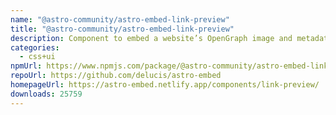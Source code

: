 ```yaml
---
name: "@astro-community/astro-embed-link-preview"
title: "@astro-community/astro-embed-link-preview"
description: Component to embed a website’s OpenGraph image and metadata on your Astro site
categories:
  - css+ui
npmUrl: https://www.npmjs.com/package/@astro-community/astro-embed-link-preview
repoUrl: https://github.com/delucis/astro-embed
homepageUrl: https://astro-embed.netlify.app/components/link-preview/
downloads: 25759
---
```

